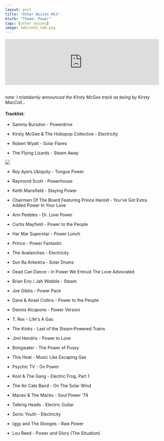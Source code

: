 ```yaml
---
layout: post
title: "Other Noises #53"
blurb: "Theme: Power"
tags: [other noises]
image: tmb/on53_tmb.png
---
```


<iframe scrolling="no" id="hearthis_at_track_3931607" width="100%" height="150" src="https://hearthis.at/embed/3931607/transparent_black/?hcolor=&color=&style=2&block_size=2&block_space=1&background=1&waveform=0&cover=0&autoplay=0&css=" frameborder="0" allowtransparency allow="autoplay"><p>Listen to <a href="https://hearthis.at/zerocc/other-noises-53-241019-power/" target="_blank">Other Noises #53 (24/10/19) - POWER</a> <span>by</span><a href="https://hearthis.at/zerocc/" target="_blank" >Zero</a> <span>on</span> <a href="https://hearthis.at/" target="_blank">hearthis.at</a></p></iframe>
&nbsp;

_note: I mistakenly announced the Kirsty McGee track as being by Kirsty MacColl..._

#### Tracklist:

- Sammy Bursdon - Powerdrive

- Kirsty McGee & The Hobopop Collective - Electricity
- Robert Wyatt - Solar Flares
- The Flying Lizards - Steam Away

![](https://lh3.googleusercontent.com/pLO9N9rV66jvFIDzBtLOEw4_evs14smUwGguvZSzRiHRrdr6xrzlIIQx2t1qfO_lgEdNIG2vQD9TXa2b5Exo-XL7PhPK3RMOMRcNla1CxZJlgnx1OXFO545jIYPJ2svgVytunIDJHrv3_uEkLGfG79kHKwQyeOyijUYVkRi3kYRQxiCCRATBd5FbeXa9-DTe2e2yaip1W3IcUzcAAaW9x7dGSD8LiWleACQd4CSnnNJjCsPEsVcel0e_ZlCUTUpNabITWCGpjkH-vFpv_jfcwq492mm5bIG1iKQqdR3Lwn5SFaLW61UjW-zx3zdvdG82gAycz-c5r_mStlkK78jZizsHYsfE-iZxRqbosXABhmt360CM0X3bOe4CK-35vVoWe6x8dKq2sz39EY9oTF9_A-03u4PjHAvKwmPFqBLQwyGNPWu7YdSv7TfBCBkIA636VYQuVmj9p2EIjw0sHFkqIJhx-R7JPj1bOU4Id8SN_bXblJ71oik9Cg6kWn3QgokwMcgJ4H4rdb11zLOQxhrQOAqji_0WFKMXuU_4WzBbfBW-Uw_YMzC7fU7SFzMPoVKA-8UI1bFszfU3c5q9K2p15Rv3FttmOFeUPf8wPbi2tZ08XSAX-t5pJvBohpt_-0Pmk0YPVCvxOzsWQwaL9RTuiIUTkEJzoLwXVXJwqirEdVNPPUc=s946-no)

- Roy Ayers Ubiquity - Tongue Power
- Raymond Scott - Powerhouse
- Keith Mansfield - Staying Power

- Chairmen Of The Board Featuring Prince Harold - You've Got Extra Added Power In Your Love
- Ann Peebles - Dr. Love Power
- Curtis Mayfield - Power to the People

- Har Mar Superstar - Power Lunch
- Prince - Power Fantastic
- The Avalanches - Electricity

- Sun Ra Arkestra - Solar Drums
- Dead Can Dance - In Power We Entrust The Love Advocated
- Brian Eno / Jah Wobble - Steam

- Joe Gibbs - Power Pack
- Dave & Ansel Collins - Power to the People
- Dennis Alcapone - Power Version

- T. Rex - Life's A Gas
- The Kinks - Last of the Steam‐Powered Trains
- Jimi Hendrix - Power to Love

- Bongwater - The Power of Pussy
- This Heat - Music Like Escaping Gas
- Psychic TV - Ov Power

- Kool & The Gang - Electric Frog, Part 1
- The Air Cats Band - On The Solar Wind
- Maceo & The Macks - Soul Power '74

- Talking Heads - Electric Guitar
- Sonic Youth - Electricity
- Iggy and The Stooges - Raw Power

- Lou Reed - Power and Glory (The Situation)
